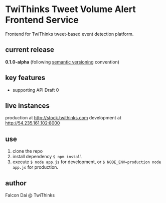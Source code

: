TwiThinks Tweet Volume Alert Frontend Service
=============================================
Frontend for TwiThinks tweet-based event detection platform.

current release
---------------
**0.1.0-alpha** (following [semantic versioning](http://semver.org/) convention)

key features
------------
- supporting API Draft 0

live instances
--------------
production at http://stock.twithinks.com
development at http://54.235.161.102:8000

use
---
1. clone the repo
2. install dependency ```$ npm install```
3. execute ```$ node app.js``` for development, or ```$ NODE_ENV=production node app.js``` for production.

author
------
Falcon Dai @ TwiThinks
